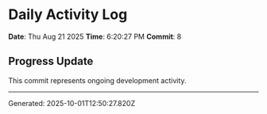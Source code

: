 # Daily Activity Log

**Date**: Thu Aug 21 2025
**Time**: 6:20:27 PM
**Commit**: 8

## Progress Update

This commit represents ongoing development activity.

---
Generated: 2025-10-01T12:50:27.820Z
